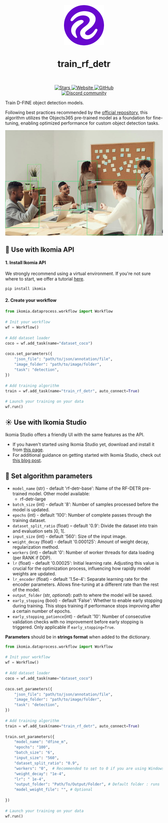 <div align="center">
  <img src="images/icon.png" alt="Algorithm icon">
  <h1 align="center">train_rf_detr</h1>
</div>
<br />
<p align="center">
    <a href="https://github.com/Ikomia-hub/train_rf_detr">
        <img alt="Stars" src="https://img.shields.io/github/stars/Ikomia-hub/train_rf_detr">
    </a>
    <a href="https://app.ikomia.ai/hub/">
        <img alt="Website" src="https://img.shields.io/website/http/app.ikomia.ai/en.svg?down_color=red&down_message=offline&up_message=online">
    </a>
    <a href="https://github.com/Ikomia-hub/train_rf_detr/blob/main/LICENSE.md">
        <img alt="GitHub" src="https://img.shields.io/github/license/Ikomia-hub/train_rf_detr.svg?color=blue">
    </a>    
    <br>
    <a href="https://discord.com/invite/82Tnw9UGGc">
        <img alt="Discord community" src="https://img.shields.io/badge/Discord-white?style=social&logo=discord">
    </a> 
</p>

Train D-FINE object detection models.

Following best practices recommended by the [official repository](https://github.com/Peterande/D-FINE), this algorithm utilizes the Objects365 pre-trained model as a foundation for fine-tuning, enabling optimized performance for custom object detection tasks.

![Desk object detection](https://raw.githubusercontent.com/Ikomia-hub/train_rf_detr/main/images/output.jpg)

## :rocket: Use with Ikomia API

#### 1. Install Ikomia API

We strongly recommend using a virtual environment. If you're not sure where to start, we offer a tutorial [here](https://www.ikomia.ai/blog/a-step-by-step-guide-to-creating-virtual-environments-in-python).

```sh
pip install ikomia
```

#### 2. Create your workflow
```python
from ikomia.dataprocess.workflow import Workflow

# Init your workflow
wf = Workflow()    

# Add dataset loader
coco = wf.add_task(name="dataset_coco")

coco.set_parameters({
    "json_file": "path/to/json/annotation/file",
    "image_folder": "path/to/image/folder",
    "task": "detection",
}) 

# Add training algorithm
train = wf.add_task(name="train_rf_detr", auto_connect=True)

# Launch your training on your data
wf.run()
```

## :sunny: Use with Ikomia Studio

Ikomia Studio offers a friendly UI with the same features as the API.

- If you haven't started using Ikomia Studio yet, download and install it from [this page](https://www.ikomia.ai/studio).
- For additional guidance on getting started with Ikomia Studio, check out [this blog post](https://www.ikomia.ai/blog/how-to-get-started-with-ikomia-studio).


## :pencil: Set algorithm parameters
- `model_name` (str) - default 'rf-detr-base': Name of the RF-DETR pre-trained model. Other model available:
    - rf-detr-large
- `batch_size` (int) - default '8': Number of samples processed before the model is updated.
- `epochs` (int) - default '100': Number of complete passes through the training dataset.
- `dataset_split_ratio` (float) – default '0.9': Divide the dataset into train and evaluation sets ]0, 1[.
- `input_size` (int) - default '560': Size of the input image.
- `weight_decay` (float) - default '0.000125': Amount of weight decay, regularization method.
- `workers` (int) - default '0': Number of worker threads for data loading (per RANK if DDP).
- `lr` (float) - default '0.00025': Initial learning rate. Adjusting this value is crucial for the optimization process, influencing how rapidly model weights are updated.
- `lr_encoder` (float) - default '1.5e-4': Separate learning rate for the encoder parameters. Allows fine-tuning at a different rate than the rest of the model.
- `output_folder` (str, *optional*): path to where the model will be saved. 
- `early_stopping` (bool) - default 'False': Whether to enable early stopping during training. This stops training if performance stops improving after a certain number of epochs.
- `early_stopping_patience`(int) - default '10': Number of consecutive validation checks with no improvement before early stopping is triggered. Only applicable if `early_stopping=True`.


**Parameters** should be in **strings format**  when added to the dictionary.
```python
from ikomia.dataprocess.workflow import Workflow

# Init your workflow
wf = Workflow()    

# Add dataset loader
coco = wf.add_task(name="dataset_coco")

coco.set_parameters({
    "json_file": "path/to/json/annotation/file",
    "image_folder": "path/to/image/folder",
    "task": "detection",
}) 

# Add training algorithm
train = wf.add_task(name="train_rf_detr", auto_connect=True)

train.set_parameters({
    "model_name": "dfine_m",
    "epochs": "100",
    "batch_size": "6",
    "input_size": "560",
    "dataset_split_ratio": "0.9",
    "workers": "0",  # Recommended to set to 0 if you are using Windows
    "weight_decay": "1e-4",
    "lr": " 1e-4",
    "output_folder": "Path/To/Output/Folder", # Default folder : runs 
    "model_weight_file": "", # Optional
    
})

# Launch your training on your data
wf.run()
```
